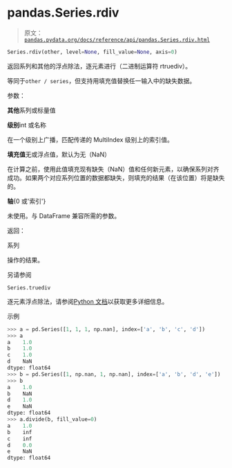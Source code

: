 # pandas.Series.rdiv

> 原文：[`pandas.pydata.org/docs/reference/api/pandas.Series.rdiv.html`](https://pandas.pydata.org/docs/reference/api/pandas.Series.rdiv.html)

```py
Series.rdiv(other, level=None, fill_value=None, axis=0)
```

返回系列和其他的浮点除法，逐元素进行（二进制运算符 rtruediv）。

等同于`other / series`，但支持用填充值替换任一输入中的缺失数据。

参数：

**其他**系列或标量值

**级别**int 或名称

在一个级别上广播，匹配传递的 MultiIndex 级别上的索引值。

**填充值**无或浮点值，默认为无（NaN）

在计算之前，使用此值填充现有缺失（NaN）值和任何新元素，以确保系列对齐成功。如果两个对应系列位置的数据都缺失，则填充的结果（在该位置）将是缺失的。

**轴**{0 或'索引'}

未使用。与 DataFrame 兼容所需的参数。

返回：

系列

操作的结果。

另请参阅

`Series.truediv`

逐元素浮点除法，请参阅[Python 文档](https://docs.python.org/3/reference/datamodel.html#emulating-numeric-types)以获取更多详细信息。

示例

```py
>>> a = pd.Series([1, 1, 1, np.nan], index=['a', 'b', 'c', 'd'])
>>> a
a    1.0
b    1.0
c    1.0
d    NaN
dtype: float64
>>> b = pd.Series([1, np.nan, 1, np.nan], index=['a', 'b', 'd', 'e'])
>>> b
a    1.0
b    NaN
d    1.0
e    NaN
dtype: float64
>>> a.divide(b, fill_value=0)
a    1.0
b    inf
c    inf
d    0.0
e    NaN
dtype: float64 
```
